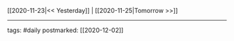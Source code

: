 [[2020-11-23|<< Yesterday]] | [[2020-11-25|Tomorrow >>]]

___
tags: #daily
postmarked: [[2020-12-02]]

